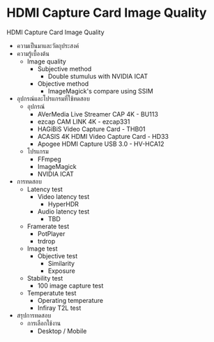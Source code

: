# HDMI Capture Card Image Quality
HDMI Capture Card Image Quality

- ความเป็นมาและวัตถุประสงค์
- ความรู้เบื้องต้น
  - Image quality
    - Subjective method
      - Double stumulus with NVIDIA ICAT
    - Objective method
      - ImageMagick's compare using SSIM
- อุปกรณ์และโปรแกรมที่ใช้ทดสอบ
  - อุปกรณ์
    - AVerMedia Live Streamer CAP 4K - BU113
    - ezcap CAM LINK 4K - ezcap331
    - HAGiBiS Video Capture Card - THB01
    - ACASIS 4K HDMI Video Capture Card - HD33
    - Apogee HDMI Capture USB 3.0 - HV-HCA12
  - โปรแกรม
    - FFmpeg
    - ImageMagick
    - NVIDIA ICAT
- การทดสอบ
  - Latency test
    - Video latency test
      - HyperHDR
    - Audio latency test
      - TBD
  - Framerate test
    - PotPlayer
    - trdrop
  - Image test
    - Objective test
      - Similarity
      - Exposure
  - Stability test
    - 100 image capture test
  - Temperatute test
    - Operating temperature
    - Infiray T2L test
- สรุปการทดสอบ
  - การเลือกใช้งาน
    - Desktop / Mobile
